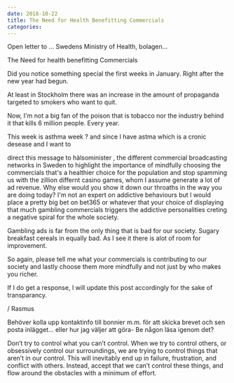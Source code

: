 ```yaml
---
date: 2018-10-22
title: The Need for Health Benefitting Commercials
categories:
---
```


Open letter to ... Swedens Ministry of Health, bolagen...

The Need for health benefitting Commercials

Did you notice something special the first weeks in January. Right after the new year had begun.

At least in Stockholm there was an increase in the amount of propaganda targeted to smokers who want to quit.

Now, I'm not a big fan of the poison that is tobacco nor the industry behind it that kills 6 million people. Every year.

This week is asthma week ? and since I have astma which is a cronic desease and I want to

direct this message to hälsominister <namn>, the different commercial broadcasting networks in Sweden to
highlight the importance of mindfully choosing the commercials that's a healthier choice for the population
and stop spamming us with the zillion differnt casino games, whom I assume generate a lot of ad revenue.
Why else would you show it down our throaths in the way you are doing today?
I'm not an expert on addictive behaviours but I would place a pretty big bet on bet365 or whatever that your
choice of displaying that much gambling commercials triggers the addictive personalities creting a negative spiral for the whole society.

Gambling ads is far from the only thing that is bad for our society. Sugary breakfast cereals in equally bad.
As I see it there is alot of room for improvement.

So again, please tell me what your commercials is contributing to our society and lastly choose them more mindfully and not just by who makes you richer.

If I do get a response, I will update this post accordingly for the sake of transparancy.

/ Rasmus

Behöver kolla upp kontaktinfo till bonnier m.m. för att skicka brevet och sen posta inlägget... eller hur jag väljer att göra-
Be någon läsa igenom det?

Don’t try to control what you can’t control. When we try to control others, or obsessively control our surroundings, we are trying to control things that aren’t in our control. This will inevitably end up in failure, frustration, and conflict with others. Instead, accept that we can’t control these things, and flow around the obstacles with a minimum of effort.